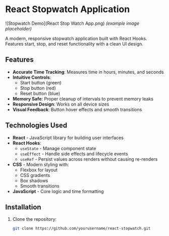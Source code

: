 # React Stopwatch Application

![Stopwatch Demo](React Stop Watch App.png) *(example image placeholder)*

A modern, responsive stopwatch application built with React Hooks. Features start, stop, and reset functionality with a clean UI design.

## Features

- **Accurate Time Tracking**: Measures time in hours, minutes, and seconds
- **Intuitive Controls**:
  - Start button (green)
  - Stop button (red)
  - Reset button (blue)
- **Memory Safe**: Proper cleanup of intervals to prevent memory leaks
- **Responsive Design**: Works on all device sizes
- **Visual Feedback**: Button hover effects and smooth transitions

## Technologies Used

- **React** - JavaScript library for building user interfaces
- **React Hooks**:
  - `useState` - Manage component state
  - `useEffect` - Handle side effects and lifecycle events
  - `useRef` - Persist values across renders without causing re-renders
- **CSS** - Modern styling with:
  - Flexbox for layout
  - CSS gradients
  - Box shadows
  - Smooth transitions
- **JavaScript** - Core logic and time formatting

## Installation

1. Clone the repository:
   ```bash
   git clone https://github.com/yourusername/react-stopwatch.git